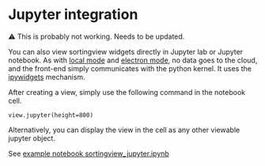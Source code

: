 # Jupyter integration

:warning: This is probably not working. Needs to be updated.

You can also view sortingview widgets directly in Jupyter lab or Jupyter notebook. As with [local mode](./local_mode.md) and [electron mode](./electron_mode.md), no data goes to the cloud, and the front-end simply communicates with the python kernel. It uses the [ipywidgets](https://ipywidgets.readthedocs.io/en/stable/) mechanism.

After creating a view, simply use the following command in the notebook cell.

```
view.jupyter(height=800)
```

Alternatively, you can display the view in the cell as any other viewable jupyter object.

See [example notebook sortingview_jupyter.ipynb](../notebooks/sortingview_jupyter.ipynb)